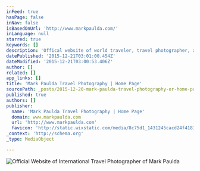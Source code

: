 ```yaml
---
inFeed: true
hasPage: false
inNav: false
isBasedOnUrl: 'http://www.markpaulda.com/'
inLanguage: null
starred: true
keywords: []
description: 'Offical website of world traveler, travel photographer, and best selling author, Mark Paulda. Commercial travel photographer.'
datePublished: '2015-12-21T03:01:00.454Z'
dateModified: '2015-12-21T03:00:53.406Z'
author: []
related: []
app_links: []
title: 'Mark Paulda Travel Photography | Home Page'
sourcePath: _posts/2015-12-20-mark-paulda-travel-photography-or-home-page.md
published: true
authors: []
publisher:
  name: 'Mark Paulda Travel Photography | Home Page'
  domain: www.markpaulda.com
  url: 'http://www.markpaulda.com'
  favicon: 'http://static.wixstatic.com/media/8c75d1_1431245cacd24f41813d05b3e8fd717f.png/v1/fill/w_16%2Ch_16%2Clg_1/8c75d1_1431245cacd24f41813d05b3e8fd717f.png'
_context: 'http://schema.org'
_type: MediaObject

---
```

![Official Website of International Travel Photographer of Mark Paulda](https://s3-us-west-2.amazonaws.com/the-grid-img/p/6d4384151e8f4f4ef7d58bbb20a17a7beae2c2c7.png)